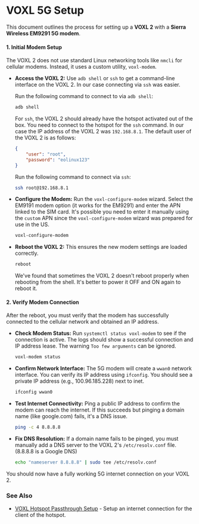 # VOXL 5G Setup
This document outlines the process for setting up a **VOXL 2** with a **Sierra Wireless EM9291 5G modem**.

#### 1. Initial Modem Setup 
The VOXL 2 does not use standard Linux networking tools like ``nmcli`` for cellular modems. Instead, it uses a custom utility, ``voxl-modem``. 

- **Access the VOXL 2:** Use ``adb shell`` or ``ssh`` to get a command-line interface on the VOXL 2. In our case connecting via ``ssh`` was easier.

    Run the following command to connect to via ``adb shell``:
    ``` Bash 
    adb shell 
    ```

    For ``ssh``, the VOXL 2 should already have the hotspot activated out of the box. You need to connect to the hotspot for the ``ssh`` command. In our case the IP address of the VOXL 2 was ``192.168.8.1``. The default user of the VOXL 2 is as follows: 
    ``` JSON
    {
        "user": "root",
        "password": "eolinux123"
    }
    ```

    Run the following command to connect via ``ssh``:
    ``` Bash
    ssh root@192.168.8.1
    ```

 - **Configure the Modem:** Run the ``voxl-configure-modem`` wizard. Select the EM9191 modem option (it works for the EM9291) and enter the APN linked to the SIM card. It's possible you need to enter it manually using the ``custom`` APN since the ``voxl-configure-modem`` wizard was prepared for use in the US.
    ``` Bash 
    voxl-configure-modem
    ```

 - **Reboot the VOXL 2:** This ensures the new modem settings are loaded correctly. 
    ``` Bash 
    reboot 
    ```

    We've found that sometimes the VOXL 2 doesn't reboot properly when rebooting from the shell. It's better to power it OFF and ON again to reboot it.
 

#### 2. Verify Modem Connection 

After the reboot, you must verify that the modem has successfully connected to the cellular network and obtained an IP address. 

 - **Check Modem Status:** Run ``systemctl status voxl-modem`` to see if the connection is active. The logs should show a successful connection and IP address lease. The warning ``Too few arguments`` can be ignored. 

    ``` Bash 
    voxl-modem status 
    ```

 - **Confirm Network Interface:** The 5G modem will create a ``wwan0`` network interface. You can verify its IP address using ``ifconfig``. You should see a private IP address (e.g., 100.96.185.228) next to inet. 

    ``` Bash 
    ifconfig wwan0 
    ```
 - **Test Internet Connectivity:** Ping a public IP address to confirm the modem can reach the internet. If this succeeds but pinging a domain name (like google.com) fails, it's a DNS issue. 

    ``` Bash 
    ping -c 4 8.8.8.8 
    ```

 - **Fix DNS Resolution:** If a domain name fails to be pinged, you must manually add a DNS server to the VOXL 2's ``/etc/resolv.conf`` file. (8.8.8.8 is a Google DNS)
    ``` Bash
    echo "nameserver 8.8.8.8" | sudo tee /etc/resolv.conf
    ```

You should now have a fully working 5G internet connection on your VOXL 2.

### See Also
 - [VOXL Hotspot Passthrough Setup](VOXL-Hotspot-Passthrough-Setup.md) - Setup an internet connection for the client of the hotspot.